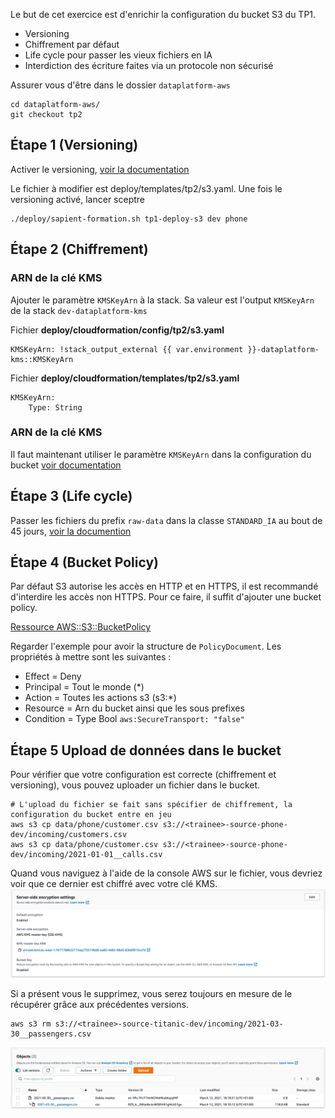 
Le but de cet exercice est d'enrichir la configuration du bucket S3 du TP1.
* Versioning
* Chiffrement par défaut
* Life cycle pour passer les vieux fichiers en IA 
* Interdiction des écriture faites via un protocole non sécurisé


Assurer vous d'être dans le dossier `dataplatform-aws` 
```shell
cd dataplatform-aws/
git checkout tp2
```

## Étape 1 (Versioning)
Activer le versioning, [voir la documentation](https://docs.aws.amazon.com/AWSCloudFormation/latest/UserGuide/aws-properties-s3-bucket.html#cfn-s3-bucket-versioning)

Le fichier à modifier est deploy/templates/tp2/s3.yaml. Une fois le versioning activé, lancer sceptre
 
```shell
./deploy/sapient-formation.sh tp1-deploy-s3 dev phone
```

## Étape 2 (Chiffrement)
### ARN de la clé KMS
Ajouter le paramètre `KMSKeyArn` à la stack. Sa valeur est l'output `KMSKeyArn` de la stack `dev-dataplatform-kms`

Fichier **deploy/cloudformation/config/tp2/s3.yaml**
```
KMSKeyArn: !stack_output_external {{ var.environment }}-dataplatform-kms::KMSKeyArn
``` 

Fichier **deploy/cloudformation/templates/tp2/s3.yaml**
```
KMSKeyArn:
    Type: String
``` 

### ARN de la clé KMS
Il faut maintenant utiliser le paramètre `KMSKeyArn` dans la configuration du bucket [voir documentation](https://docs.aws.amazon.com/AWSCloudFormation/latest/UserGuide/aws-properties-s3-bucket.html#cfn-s3-bucket-bucketencryption)


## Étape 3 (Life cycle)
Passer les fichiers du prefix `raw-data` dans la classe `STANDARD_IA` au bout de 45 jours,
[voir la documention](https://docs.aws.amazon.com/AWSCloudFormation/latest/UserGuide/aws-properties-s3-bucket.html#cfn-s3-bucket-lifecycleconfig)

## Étape 4 (Bucket Policy)
Par défaut S3 autorise les accès en HTTP et en HTTPS, il est recommandé d'interdire les accès non HTTPS. Pour ce faire,
il suffit d'ajouter une bucket policy.

[Ressource AWS::S3::BucketPolicy](https://docs.aws.amazon.com/AWSCloudFormation/latest/UserGuide/aws-properties-s3-policy.html)

Regarder l'exemple pour avoir la structure de `PolicyDocument`. Les propriétés à mettre sont les suivantes :
* Effect = Deny
* Principal = Tout le monde (*)
* Action = Toutes les actions s3 (s3:*)
* Resource = Arn du bucket ainsi que les sous prefixes
* Condition = Type Bool `aws:SecureTransport: "false"`


## Étape 5 Upload de données dans le bucket

Pour vérifier que votre configuration est correcte (chiffrement et versioning), vous pouvez uploader un fichier dans le bucket.

```shell
# L'upload du fichier se fait sans spécifier de chiffrement, la configuration du bucket entre en jeu
aws s3 cp data/phone/customer.csv s3://<trainee>-source-phone-dev/incoming/customers.csv
aws s3 cp data/phone/customer.csv s3://<trainee>-source-phone-dev/incoming/2021-01-01__calls.csv
```

Quand vous naviguez à l'aide de la console AWS sur le fichier, vous devriez voir que ce dernier est chiffré avec votre clé KMS.
![KMS](./documentation/tp2/kms.png "KMS")

Si a présent vous le supprimez, vous serez toujours en mesure de le récupérer grâce aux précédentes versions.
```shell
aws s3 rm s3://<trainee>-source-titanic-dev/incoming/2021-03-30__passengers.csv
```
![Version](./documentation/tp2/s3-delete.png "Version")


